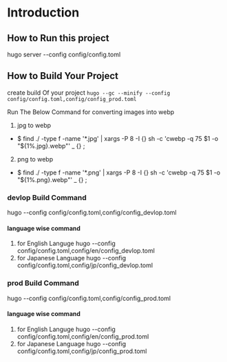 # Introduction
## How to Run this project
hugo server --config config/config.toml



## How to Build Your Project 
create build Of your project
`hugo --gc --minify --config config/config.toml,config/config_prod.toml` 

Run The Below Command for converting images into webp
1. jpg to webp
- $ find ./ -type f -name '*.jpg' | xargs -P 8 -I {} sh -c 'cwebp -q 75 $1 -o "${1%.jpg}.webp"' _ {} \;

2. png to webp
- $ find ./ -type f -name '*.png' | xargs -P 8 -I {} sh -c 'cwebp -q 75 $1 -o "${1%.png}.webp"' _ {} \;


### devlop Build Command
hugo --config config/config.toml,config/config_devlop.toml

#### language wise command
1. for English Languge
hugo --config config/config.toml,config/en/config_devlop.toml
2. for Japanese Language
hugo --config config/config.toml,config/jp/config_devlop.toml
   


### prod Build Command
hugo --config config/config.toml,config/config_prod.toml

#### language wise command
1. for English Languge
hugo --config config/config.toml,config/en/config_prod.toml
2. for Japanese Language
hugo --config config/config.toml,config/jp/config_prod.toml

